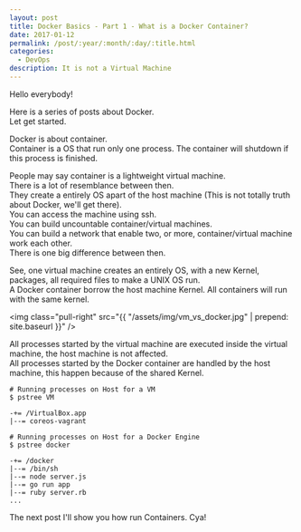 ```yaml
---
layout: post
title: Docker Basics - Part 1 - What is a Docker Container?
date: 2017-01-12
permalink: /post/:year/:month/:day/:title.html
categories:
  - DevOps
description: It is not a Virtual Machine
---
```

Hello everybody!

Here is a series of posts about Docker.  
Let get started.  

Docker is about container.  
Container is a OS that run only one process. The container will shutdown if this process is finished.  

People may say container is a lightweight virtual machine.  
There is a lot of resemblance between then.  
They create a entirely OS apart of the host machine (This is not totally truth about Docker, we'll get there).  
You can access the machine using ssh.  
You can build uncountable container/virtual machines.  
You can build a network that enable two, or more, container/virtual machine work each other.  
There is one big difference between then.  

See, one virtual machine creates an entirely OS, with a new Kernel, packages, all required files to make a UNIX OS run.  
A Docker container borrow the host machine Kernel. All containers will run with the same kernel.  

<img class="pull-right" src="{{ "/assets/img/vm_vs_docker.jpg" | prepend: site.baseurl }}" />  

All processes started by the virtual machine are executed inside the virtual machine, the host machine is not affected.  
All processes started by the Docker container are handled by the host machine, this happen because of the shared Kernel.  

```
# Running processes on Host for a VM  
$ pstree VM  

-+= /VirtualBox.app  
|--= coreos-vagrant  
```

```
# Running processes on Host for a Docker Engine
$ pstree docker

-+= /docker
|--= /bin/sh
|--= node server.js
|--= go run app
|--= ruby server.rb
...
```

The next post I'll show you how run Containers. Cya!
